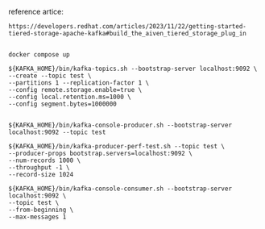 reference artice: 
    
    https://developers.redhat.com/articles/2023/11/22/getting-started-tiered-storage-apache-kafka#build_the_aiven_tiered_storage_plug_in


    docker compose up

    ${KAFKA_HOME}/bin/kafka-topics.sh --bootstrap-server localhost:9092 \
    --create --topic test \
    --partitions 1 --replication-factor 1 \
    --config remote.storage.enable=true \
    --config local.retention.ms=1000 \
    --config segment.bytes=1000000


    ${KAFKA_HOME}/bin/kafka-console-producer.sh --bootstrap-server localhost:9092 --topic test

    ${KAFKA_HOME}/bin/kafka-producer-perf-test.sh --topic test \
    --producer-props bootstrap.servers=localhost:9092 \
    --num-records 1000 \
    --throughput -1 \
    --record-size 1024

    ${KAFKA_HOME}/bin/kafka-console-consumer.sh --bootstrap-server localhost:9092 \
    --topic test \
    --from-beginning \
    --max-messages 1